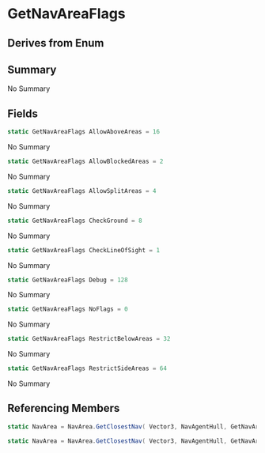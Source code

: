 # GetNavAreaFlags

## Derives from Enum

## Summary

No Summary
## Fields

```c#
static GetNavAreaFlags AllowAboveAreas = 16
```
No Summary
```c#
static GetNavAreaFlags AllowBlockedAreas = 2
```
No Summary
```c#
static GetNavAreaFlags AllowSplitAreas = 4
```
No Summary
```c#
static GetNavAreaFlags CheckGround = 8
```
No Summary
```c#
static GetNavAreaFlags CheckLineOfSight = 1
```
No Summary
```c#
static GetNavAreaFlags Debug = 128
```
No Summary
```c#
static GetNavAreaFlags NoFlags = 0
```
No Summary
```c#
static GetNavAreaFlags RestrictBelowAreas = 32
```
No Summary
```c#
static GetNavAreaFlags RestrictSideAreas = 64
```
No Summary
## Referencing Members

```c#
static NavArea = NavArea.GetClosestNav( Vector3, NavAgentHull, GetNavAreaFlags, ref Vector3, float, float, float, float ) 
```
```c#
static NavArea = NavArea.GetClosestNav( Vector3, NavAgentHull, GetNavAreaFlags, float, float, float, float ) 
```
